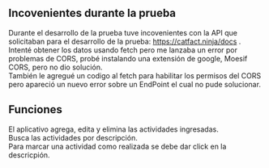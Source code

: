 ## Incovenientes durante la prueba

Durante el desarrollo de la prueba tuve incovenientes con la API que solicitaban para el desarrollo de la prueba: https://catfact.ninja/docs .\
Intenté obtener los datos usando fetch pero me lanzaba un error por problemas de CORS, probé instalando una extensión de google, Moesif CORS, pero no dio solución.\
También le agregué un codigo al fetch para habilitar los permisos del CORS pero apareció un nuevo error sobre un EndPoint el cual no pude solucionar.

## Funciones

El aplicativo agrega, edita y elimina las actividades ingresadas.\
Busca las actividades por descripción.\
Para marcar una actividad como realizada se debe dar click en la descricpión.

